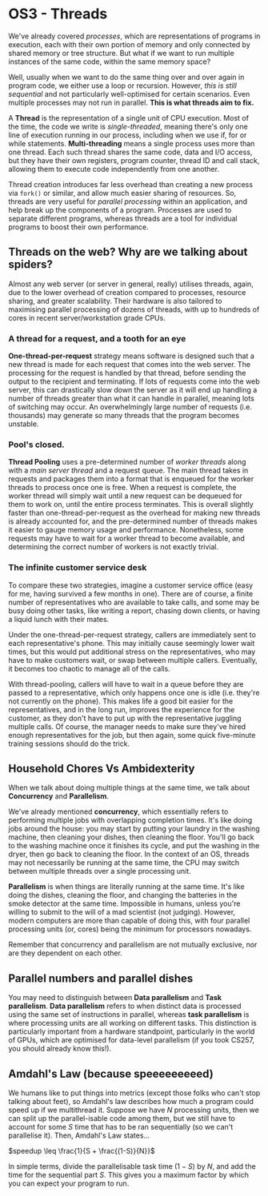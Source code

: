 # OS3 - Threads

We've already covered *processes*, which are representations of programs in execution, each with their own portion of memory and only connected by shared memory or tree structure. But what if we want to run multiple instances of the same code, within the same memory space?

Well, usually when we want to do the same thing over and over again in program code, we either use a loop or recursion. However, *this is still sequential* and not particularly well-optimised for certain scenarios. Even multiple processes may not run in parallel. **This is what threads aim to fix.**

A **Thread** is the representation of a single unit of CPU execution. Most of the time, the code we write is *single-threaded*, meaning there's only one line of execution running in our process, including when we use if, for or while statements. **Multi-threading** means a single process uses more than one thread. Each such thread shares the same code, data and I/O access, but they have their own registers, program counter, thread ID and call stack, allowing them to execute code independently from one another.

Thread creation introduces far less overhead than creating a new process via `fork()` or similar, and allow much easier sharing of resources. So, threads are very useful for *parallel processing* within an application, and help break up the components of a program. Processes are used to separate different programs, whereas threads are a tool for individual programs to boost their own performance.

## Threads on the web? Why are we talking about spiders?

Almost any web server (or server in general, really) utilises threads, again, due to the lower overhead of creation compared to processes, resource sharing, and greater scalability. Their hardware is also tailored to maximising parallel processing of dozens of threads, with up to hundreds of cores in recent server/workstation grade CPUs.

### A thread for a request, and a tooth for an eye

**One-thread-per-request** strategy means software is designed such that a new thread is made for each request that comes into the web server. The processing for the request is handled by that thread, before sending the output to the recipient and terminating. If lots of requests come into the web server, this can drastically slow down the server as it will end up handling a number of threads greater than what it can handle in parallel, meaning lots of switching may occur. An overwhelmingly large number of requests (i.e. thousands) may generate so many threads that the program becomes unstable.

### Pool's closed.

**Thread Pooling** uses a pre-determined number of *worker threads* along with a *main server thread* and a request queue. The main thread takes in requests and packages them into a format that is enqueued for the worker threads to process once one is free. When a request is complete, the worker thread will simply wait until a new request can be dequeued for them to work on, until the entire process terminates. This is overall slightly faster than one-thread-per-request as the overhead for making new threads is already accounted for, and the pre-determined number of threads makes it easier to gauge memory usage and performance. Nonetheless, some requests may have to wait for a worker thread to become available, and determining the correct number of workers is not exactly trivial.

### The infinite customer service desk

To compare these two strategies, imagine a customer service office (easy for me, having survived a few months in one). There are of course, a finite number of representatives who are available to take calls, and some may be busy doing other tasks, like writing a report, chasing down clients, or having a liquid lunch with their mates.

Under the one-thread-per-request strategy, callers are immediately sent to each representative's phone. This may initially cause seemingly lower wait times, but this would put additional stress on the representatives, who may have to make customers wait, or swap between multiple callers. Eventually, it becomes too chaotic to manage all of the calls.

With thread-pooling, callers will have to wait in a queue before they are passed to a representative, which only happens once one is idle (i.e. they're not currently on the phone). This makes life a good bit easier for the representatives, and in the long run, improves the experience for the customer, as they don't have to put up with the representative juggling multiple calls. Of course, the manager needs to make sure they've hired enough representatives for the job, but then again, some quick five-minute training sessions should do the trick.

## Household Chores Vs Ambidexterity

When we talk about doing multiple things at the same time, we talk about **Concurrency** and **Parallelism**.

We've already mentioned **concurrency**, which essentially refers to performing multiple jobs with overlapping completion times. It's like doing jobs around the house: you may start by putting your laundry in the washing machine, then cleaning your dishes, then cleaning the floor. You'll go back to the washing machine once it finishes its cycle, and put the washing in the dryer, then go back to cleaning the floor. In the context of an OS, threads may not necessarily be running at the same time, the CPU may switch between multiple threads over a single processing unit.

**Parallelism** is when things are literally running at the same time. It's like doing the dishes, cleaning the floor, and changing the batteries in the smoke detector at the same time. Impossible in humans, unless you're willing to submit to the will of a mad scientist (not judging). However, modern computers are more than capable of doing this, with four parallel processing units (or, cores) being the minimum for processors nowadays.

Remember that concurrency and parallelism are not mutually exclusive, nor are they dependent on each other.

## Parallel numbers and parallel dishes

You may need to distinguish between **Data parallelism** and **Task parallelism**. **Data parallelism** refers to when distinct data is processed using the same set of instructions in parallel, whereas **task parallelism** is where processing units are all working on different tasks. This distinction is particularly important from a hardware standpoint, particularly in the world of GPUs, which are optimised for data-level parallelism (if you took CS257, you should already know this!).

## Amdahl's Law (because speeeeeeeeed)

We humans like to put things into metrics (except those folks who can't stop talking about feet), so Amdahl's law describes how much a program could speed up if we multithread it. Suppose we have $N$ processing units, then we can split up the parallel-isable code among them, but we still have to account for some $S$ time that has to be ran sequentially (so we can't parallelise it). Then, Amdahl's Law states...

$speedup \leq \frac{1}{S + \frac{(1-S)}{N}}$

In simple terms, divide the parallelisable task time ($1-S$) by $N$, and add the time for the sequential part $S$. This gives you a maximum factor by which you can expect your program to run.

